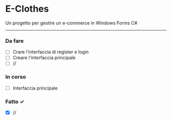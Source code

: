 # E-Clothes
Un progetto per gestire un e-commerce in Windows Forms C#
___
### Da fare
- [ ] Crare l'interfaccia di register e login
- [ ] Creare l'interfaccia principale
- [ ] //

### In corso
- [ ] Interfaccia principale  

### Fatto ✓
- [x] //  
